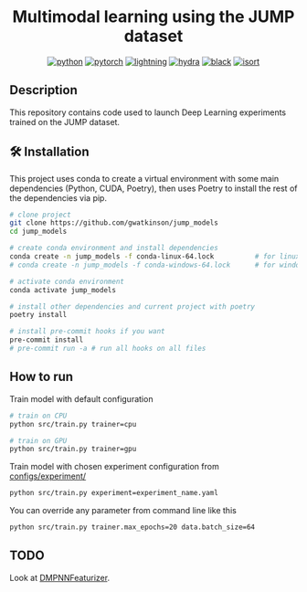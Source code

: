<div align="center">

# Multimodal learning using the JUMP dataset

[![python](https://img.shields.io/badge/-Python_3.10-blue?logo=python&logoColor=white)](https://github.com/pre-commit/pre-commit)
[![pytorch](https://img.shields.io/badge/PyTorch_2.0.1-ee4c2c?logo=pytorch&logoColor=white)](https://pytorch.org/get-started/locally/)
[![lightning](https://img.shields.io/badge/-Lightning_2.0.4-792ee5?logo=pytorchlightning&logoColor=white)](https://pytorchlightning.ai/)
[![hydra](https://img.shields.io/badge/Config-Hydra_1.3-89b8cd)](https://hydra.cc/)
[![black](https://img.shields.io/badge/Code%20Style-Black-black.svg?labelColor=gray)](https://black.readthedocs.io/en/stable/)
[![isort](https://img.shields.io/badge/%20imports-isort-%231674b1?style=flat&labelColor=ef8336)](https://pycqa.github.io/isort/)

</div>

## Description

This repository contains code used to launch Deep Learning experiments trained on the JUMP dataset.

## :hammer_and_wrench: Installation

This project uses conda to create a virtual environment with some main dependencies (Python, CUDA, Poetry), then uses Poetry to install the rest of the dependencies via pip.

```bash
# clone project
git clone https://github.com/gwatkinson/jump_models
cd jump_models

# create conda environment and install dependencies
conda create -n jump_models -f conda-linux-64.lock          # for linux
# conda create -n jump_models -f conda-windows-64.lock      # for windows

# activate conda environment
conda activate jump_models

# install other dependencies and current project with poetry
poetry install

# install pre-commit hooks if you want
pre-commit install
# pre-commit run -a # run all hooks on all files
```

## How to run

Train model with default configuration

```bash
# train on CPU
python src/train.py trainer=cpu

# train on GPU
python src/train.py trainer=gpu
```

Train model with chosen experiment configuration from [configs/experiment/](configs/experiment/)

```bash
python src/train.py experiment=experiment_name.yaml
```

You can override any parameter from command line like this

```bash
python src/train.py trainer.max_epochs=20 data.batch_size=64
```

## TODO

Look at [DMPNNFeaturizer](https://deepchem.readthedocs.io/en/latest/api_reference/featurizers.html#dmpnnfeaturizer).
